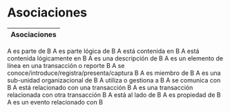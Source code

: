 # Asociaciones

|Asociaciones|
|-|
A es parte de B
A es parte lógica de B
A está contenida en B
A está contenida lógicamente en B
A es una descripción de B
A es un elemento de línea en una transacción o reporte B 
A se conoce/introduce/registra/presenta/captura B
A es miembro de B 
A es una sub-unidad organizacional de B 
A utiliza o gestiona a B 
A se comunica con B 
A está relacionado con una transacción B 
A es una transacción relacionada con otra transacción B 
A está al lado de B 
A es propiedad de B 
A es un evento relacionado con B 
